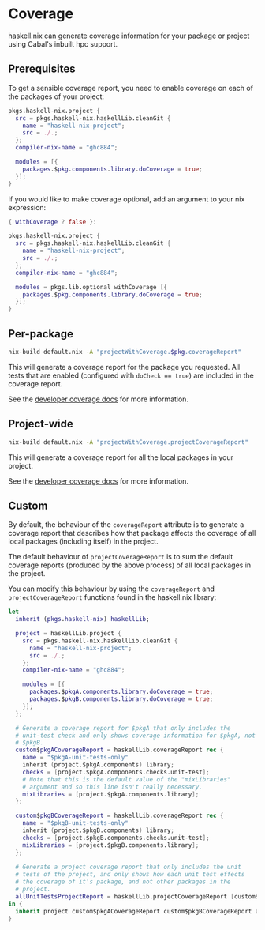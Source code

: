 # Coverage

haskell.nix can generate coverage information for your package or
project using Cabal's inbuilt hpc support.

## Prerequisites

To get a sensible coverage report, you need to enable coverage on each
of the packages of your project:

```nix
pkgs.haskell-nix.project {
  src = pkgs.haskell-nix.haskellLib.cleanGit {
    name = "haskell-nix-project";
    src = ./.;
  };
  compiler-nix-name = "ghc884";

  modules = [{
    packages.$pkg.components.library.doCoverage = true;
  }];
}
```

If you would like to make coverage optional, add an argument to your nix expression:

```nix
{ withCoverage ? false }:

pkgs.haskell-nix.project {
  src = pkgs.haskell-nix.haskellLib.cleanGit {
    name = "haskell-nix-project";
    src = ./.;
  };
  compiler-nix-name = "ghc884";

  modules = pkgs.lib.optional withCoverage [{
    packages.$pkg.components.library.doCoverage = true;
  }];
}
```

## Per-package

```bash
nix-build default.nix -A "projectWithCoverage.$pkg.coverageReport"
```

This will generate a coverage report for the package you requested.
All tests that are enabled (configured with `doCheck == true`) are
included in the coverage report.

See the [developer coverage docs](../dev/coverage.md#package-reports) for more information.

## Project-wide

```bash
nix-build default.nix -A "projectWithCoverage.projectCoverageReport"
```

This will generate a coverage report for all the local packages in
your project.

See the [developer coverage docs](../dev/coverage.md#project-wide-reports) for more information.

## Custom

By default, the behaviour of the `coverageReport` attribute is to
generate a coverage report that describes how that package affects the
coverage of all local packages (including itself) in the project.

The default behaviour of `projectCoverageReport` is to sum the
default coverage reports (produced by the above process) of all local
packages in the project.

You can modify this behaviour by using the `coverageReport` and
`projectCoverageReport` functions found in the haskell.nix library:

```nix
let
  inherit (pkgs.haskell-nix) haskellLib;

  project = haskellLib.project {
    src = pkgs.haskell-nix.haskellLib.cleanGit {
      name = "haskell-nix-project";
      src = ./.;
    };
    compiler-nix-name = "ghc884";

    modules = [{
      packages.$pkgA.components.library.doCoverage = true;
      packages.$pkgB.components.library.doCoverage = true;
    }];
  };

  # Generate a coverage report for $pkgA that only includes the
  # unit-test check and only shows coverage information for $pkgA, not
  # $pkgB.
  custom$pkgACoverageReport = haskellLib.coverageReport rec {
    name = "$pkgA-unit-tests-only"
    inherit (project.$pkgA.components) library;
    checks = [project.$pkgA.components.checks.unit-test];
    # Note that this is the default value of the "mixLibraries"
    # argument and so this line isn't really necessary.
    mixLibraries = [project.$pkgA.components.library];
  };

  custom$pkgBCoverageReport = haskellLib.coverageReport rec {
    name = "$pkgB-unit-tests-only"
    inherit (project.$pkgB.components) library;
    checks = [project.$pkgB.components.checks.unit-test];
    mixLibraries = [project.$pkgB.components.library];
  };
 
  # Generate a project coverage report that only includes the unit
  # tests of the project, and only shows how each unit test effects
  # the coverage of it's package, and not other packages in the
  # project.
  allUnitTestsProjectReport = haskellLib.projectCoverageReport [custom$pkgACoverageReport custom$pkgBCoverageReport];
in {
  inherit project custom$pkgACoverageReport custom$pkgBCoverageReport allUnitTestsProjectCoverageReport;
}
```
